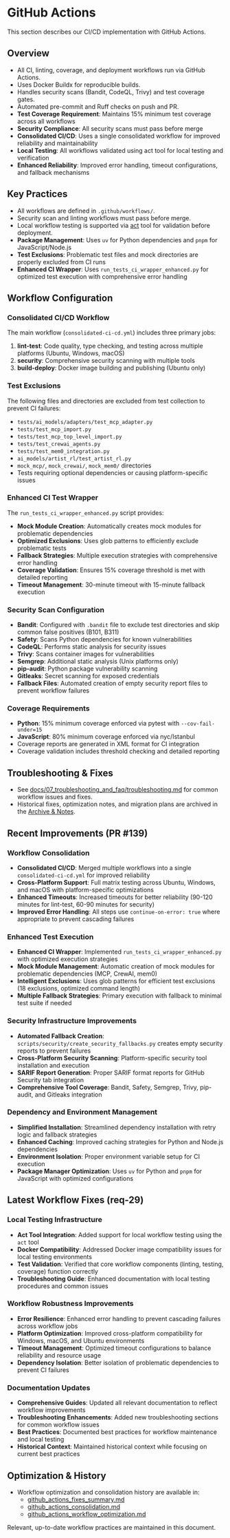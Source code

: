 # GitHub Actions

This section describes our CI/CD implementation with GitHub Actions.

## Overview

- All CI, linting, coverage, and deployment workflows run via GitHub Actions.
- Uses Docker Buildx for reproducible builds.
- Handles security scans (Bandit, CodeQL, Trivy) and test coverage gates.
- Automated pre-commit and Ruff checks on push and PR.
- **Test Coverage Requirement**: Maintains 15% minimum test coverage across all workflows
- **Security Compliance**: All security scans must pass before merge
- **Consolidated CI/CD**: Uses a single consolidated workflow for improved reliability and maintainability
- **Local Testing**: All workflows validated using act tool for local testing and verification
- **Enhanced Reliability**: Improved error handling, timeout configurations, and fallback mechanisms

## Key Practices

- All workflows are defined in `.github/workflows/`.
- Security scan and linting workflows must pass before merge.
- Local workflow testing is supported via [act](https://github.com/nektos/act) tool for validation before deployment.
- **Package Management**: Uses `uv` for Python dependencies and `pnpm` for JavaScript/Node.js
- **Test Exclusions**: Problematic test files and mock directories are properly excluded from CI runs
- **Enhanced CI Wrapper**: Uses `run_tests_ci_wrapper_enhanced.py` for optimized test execution with comprehensive error handling

## Workflow Configuration

### Consolidated CI/CD Workflow
The main workflow (`consolidated-ci-cd.yml`) includes three primary jobs:

1. **lint-test**: Code quality, type checking, and testing across multiple platforms (Ubuntu, Windows, macOS)
2. **security**: Comprehensive security scanning with multiple tools
3. **build-deploy**: Docker image building and publishing (Ubuntu only)

### Test Exclusions
The following files and directories are excluded from test collection to prevent CI failures:
- `tests/ai_models/adapters/test_mcp_adapter.py`
- `tests/test_mcp_import.py`
- `tests/test_mcp_top_level_import.py`
- `tests/test_crewai_agents.py`
- `tests/test_mem0_integration.py`
- `ai_models/artist_rl/test_artist_rl.py`
- `mock_mcp/`, `mock_crewai/`, `mock_mem0/` directories
- Tests requiring optional dependencies or causing platform-specific issues

### Enhanced CI Test Wrapper
The `run_tests_ci_wrapper_enhanced.py` script provides:
- **Mock Module Creation**: Automatically creates mock modules for problematic dependencies
- **Optimized Exclusions**: Uses glob patterns to efficiently exclude problematic tests
- **Fallback Strategies**: Multiple execution strategies with comprehensive error handling
- **Coverage Validation**: Ensures 15% coverage threshold is met with detailed reporting
- **Timeout Management**: 30-minute timeout with 15-minute fallback execution

### Security Scan Configuration
- **Bandit**: Configured with `.bandit` file to exclude test directories and skip common false positives (B101, B311)
- **Safety**: Scans Python dependencies for known vulnerabilities
- **CodeQL**: Performs static analysis for security issues
- **Trivy**: Scans container images for vulnerabilities
- **Semgrep**: Additional static analysis (Unix platforms only)
- **pip-audit**: Python package vulnerability scanning
- **Gitleaks**: Secret scanning for exposed credentials
- **Fallback Files**: Automated creation of empty security report files to prevent workflow failures

### Coverage Requirements
- **Python**: 15% minimum coverage enforced via pytest with `--cov-fail-under=15`
- **JavaScript**: 80% minimum coverage enforced via nyc/Istanbul
- Coverage reports are generated in XML format for CI integration
- Coverage validation includes threshold checking and detailed reporting

## Troubleshooting & Fixes

- See [docs/07_troubleshooting_and_faq/troubleshooting.md](../07_troubleshooting_and_faq/troubleshooting.md) for common workflow issues and fixes.
- Historical fixes, optimization notes, and migration plans are archived in the [Archive & Notes](../09_archive_and_notes/claude_coding_best_practices.md).

## Recent Improvements (PR #139)

### Workflow Consolidation
- **Consolidated CI/CD**: Merged multiple workflows into a single `consolidated-ci-cd.yml` for improved reliability
- **Cross-Platform Support**: Full matrix testing across Ubuntu, Windows, and macOS with platform-specific optimizations
- **Enhanced Timeouts**: Increased timeouts for better reliability (90-120 minutes for lint-test, 60-90 minutes for security)
- **Improved Error Handling**: All steps use `continue-on-error: true` where appropriate to prevent cascading failures

### Enhanced Test Execution
- **Enhanced CI Wrapper**: Implemented `run_tests_ci_wrapper_enhanced.py` with optimized execution strategies
- **Mock Module Management**: Automatic creation of mock modules for problematic dependencies (MCP, CrewAI, mem0)
- **Intelligent Exclusions**: Uses glob patterns for efficient test exclusions (18 exclusions, optimized command length)
- **Multiple Fallback Strategies**: Primary execution with fallback to minimal test suite if needed

### Security Infrastructure Improvements
- **Automated Fallback Creation**: `scripts/security/create_security_fallbacks.py` creates empty security reports to prevent failures
- **Cross-Platform Security Scanning**: Platform-specific security tool installation and execution
- **SARIF Report Generation**: Proper SARIF format reports for GitHub Security tab integration
- **Comprehensive Tool Coverage**: Bandit, Safety, Semgrep, Trivy, pip-audit, and Gitleaks integration

### Dependency and Environment Management
- **Simplified Installation**: Streamlined dependency installation with retry logic and fallback strategies
- **Enhanced Caching**: Improved caching strategies for Python and Node.js dependencies
- **Environment Isolation**: Proper environment variable setup for CI execution
- **Package Manager Optimization**: Uses `uv` for Python and `pnpm` for JavaScript with optimized configurations

## Latest Workflow Fixes (req-29)

### Local Testing Infrastructure
- **Act Tool Integration**: Added support for local workflow testing using the `act` tool
- **Docker Compatibility**: Addressed Docker image compatibility issues for local testing environments
- **Test Validation**: Verified that core workflow components (linting, testing, coverage) function correctly
- **Troubleshooting Guide**: Enhanced documentation with local testing procedures and common issues

### Workflow Robustness Improvements
- **Error Resilience**: Enhanced error handling to prevent cascading failures across workflow jobs
- **Platform Optimization**: Improved cross-platform compatibility for Windows, macOS, and Ubuntu environments
- **Timeout Management**: Optimized timeout configurations to balance reliability and resource usage
- **Dependency Isolation**: Better isolation of problematic dependencies to prevent CI failures

### Documentation Updates
- **Comprehensive Guides**: Updated all relevant documentation to reflect workflow improvements
- **Troubleshooting Enhancements**: Added new troubleshooting sections for common workflow issues
- **Best Practices**: Documented best practices for workflow maintenance and local testing
- **Historical Context**: Maintained historical context while focusing on current best practices

## Optimization & History

- Workflow optimization and consolidation history are available in:
  - [github_actions_fixes_summary.md](../../github_actions_fixes_summary.md)
  - [github_actions_consolidation.md](../../github_actions_consolidation.md)
  - [github_actions_workflow_optimization.md](../../github_actions_workflow_optimization.md)

Relevant, up-to-date workflow practices are maintained in this document.